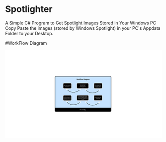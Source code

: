 # Spotlighter

A Simple C# Program to Get Spotlight Images Stored in Your Windows PC
<br>
Copy Paste the images (stored by Windows Spotlight) in your PC's Appdata Folder to your Desktop.

#WorkFlow Diagram 

<img src="https://github.com/ImageHostx/ImageHostx.github.io/blob/main/flowchart.svg" />

